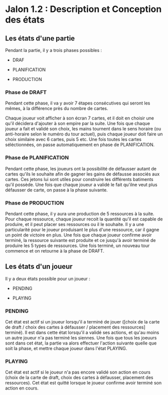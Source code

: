 # Jalon 1.2 : Description et Conception des états

## Les états d'une partie

Pendant la partie, il y a trois phases possibles :

- DRAF

- PLANIFICATION

- PRODUCTION

### Phase de DRAFT

Pendant cette phase, il va y avoir 7 étapes consécutives qui seront les mêmes, à la différence près du nombre de cartes.

Chaque joueur voit afficher à son écran 7 cartes, et il doit en choisir une qu'il décidera d'ajouter à son empire par la suite. Une fois que chaque joueur a fait et validé son choix, les mains tournent dans le sens horaire (ou anti-horaire selon le numéro du tour actuel), puis chaque joueur doit faire un choix similaire avec 6 cartes, puis 5 etc.
Une fois toutes les cartes séléctionnées, on passe automatiquement en phase de PLANIFICATION.

### Phase de PLANIFICATION

Pendant cette phase, les joueurs ont la possibilité de défausser autant de cartes qu'ils le souhaite afin de gagner les gains de défausse associés aux cartes. Ces jetons lui sont utiles pour construire les différents batiments qu'il possède. Une fois que chaque joueur a validé le fait qu'ilne veut plus défausser de carte, on passe à la phase suivante.

### Phase de PRODUCTION

Pendant cette phase, il y aura une production de 5 ressources à la suite. Pour chaque ressource, chaque joueur recoit la quantité qu'il est capable de produire, et il peut placer ses ressources ou il le souhaite. Il y a une particularité pour le joueur produisant le plus d'une ressource, car il gagne un point de victoire en plus. Une fois que chaque joueur confirme avoir terminé, la ressource suivante est produite et ce jusqu'à avoir terminé de produire les 5 types de ressources. Une fois terminé, un nouveau tour commence et on retourne à la phase de DRAFT.

## Les états d'un joueur

Il y a deux états possible pour un joueur :

- PENDING

- PLAYING

### PENDING

Cet état est actif si un joueur lorsqu'il a terminé de jouer ([choix de la carte de draft / choix des cartes à défausser / placement des ressources] terminé). Il est dans cette état lorsqu'il a validé ses actions, et qu'au moins un autre joueur n'a pas terminé les siennes. Une fois que tous les joeuurs sont dans cet état, la partie va alors effectuer l'action suivante quelle que soit la phase, et mettre chaque joueur dans l'état PLAYING.

### PLAYING

Cet état est actif si le joueur n'a pas encore validé son action en cours (choix de la carte de draft, choix des cartes à défausser, placement des ressources). Cet état est quitté lorsque le joueur confirme avoir terminé son action en cours.
